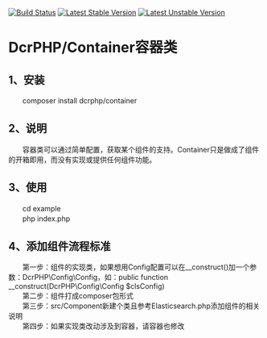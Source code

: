 [![Build Status](https://travis-ci.org/dcrphp/container.svg?branch=master)](https://travis-ci.org/dcrphp/container) 
[![Latest Stable Version](https://poser.pugx.org/dcrphp/container/v/stable.png)](https://packagist.org/packages/dcrphp/container) 
[![Latest Unstable Version](https://poser.pugx.org/dcrphp/container/v/unstable.png)](https://packagist.org/packages/dcrphp/container)  

# DcrPHP/Container容器类

## 1、安装
　　composer install dcrphp/container

## 2、说明
　　容器类可以通过简单配置，获取某个组件的支持。Container只是做成了组件的开箱即用，而没有实现或提供任何组件功能。  

## 3、使用
　　cd example  
　　php index.php

## 4、添加组件流程标准 
　　第一步：组件的实现类，如果想用Config配置可以在__construct()加一个参数：DcrPHP\Config\Config，如：public function __construct(DcrPHP\Config\Config $clsConfig)  
　　第二步：组件打成composer包形式  
　　第三步：src/Component新建个类且参考Elasticsearch.php添加组件的相关说明  
　　第四步：如果实现类改动涉及到容器，请容器也修改